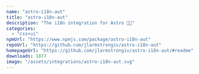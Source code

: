 ```yaml
---
name: "astro-i18n-aut"
title: "astro-i18n-aut"
description: "The i18n integration for Astro 🧑‍🚀"
categories:
  - "css+ui"
npmUrl: "https://www.npmjs.com/package/astro-i18n-aut"
repoUrl: "https://github.com/jlarmstrongiv/astro-i18n-aut"
homepageUrl: "https://github.com/jlarmstrongiv/astro-i18n-aut/#readme"
downloads: 1077
image: "/assets/integrations/astro-i18n-aut.svg"
---
```

